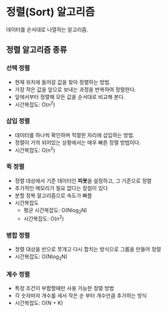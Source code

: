 # 정렬(Sort) 알고리즘
데이터를 순서대로 나열하는 알고리즘.

## 정렬 알고리즘 종류

### 선택 정렬
* 현재 위치에 들어갈 값을 찾아 정렬하는 방법.
* 가장 작은 값을 앞으로 보내는 과정을 반복하여 정렬한다.
* 앞에서부터 정렬해 모든 값을 순서대로 비교해 본다.
* 시간복잡도: O(n<sup>2</sup>)

### 삽입 정렬
* 데이터를 하나씩 확인하며 적절한 자리에 삽입하는 방법.
* 정렬이 거의 되어있는 상황에서는 매우 빠른 정렬 방법이다.
* 시간복잡도: O(n<sup>2</sup>)

### 퀵 정렬
* 정렬 대상에서 기준 데이터인 **피봇**을 설정하고, 그 기준으로 정렬
* 추가적인 메모리가 필요 없다는 장점이 있다
* 분할 정복 알고리즘으로 속도가 빠름
* 시간복잡도
  * 평균 시간복잡도: O(Nlog<sub>2</sub>N)
  * 시간복잡도: O(n<sup>2</sup>)

### 병합 정렬
* 정렬 대상을 반으로 쪼개고 다시 합치는 방식으로 그룹을 만들어 정렬
* 시간복잡도: O(Nlog<sub>2</sub>N)

### 계수 정렬
* 특정 조건이 부합할때만 사용 가능한 정렬 방법
* 각 숫자마자 개수를 세서 작은 순 부터 개수만큼 추가하는 방식
* 시간복잡도: O(N + K)
